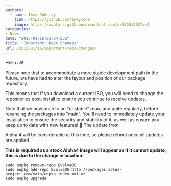 ```yaml
---
authors:
  - name: Ikey Doherty
    link: https://github.com/ikeycode
    image: https://avatars.githubusercontent.com/u/53261402?v=4
categories:
- News
date: "2015-01-16T02:04:23Z"
title: 'Important: Repo Changes'
url: /2015/01/16/important-repo-changes/
---
```


Hello all!

Please note that to accommodate a more stable development path in the future, we have had to alter the layout and position of our package repository.

This means that if you download a current ISO, you will need to change the repositories post-install to ensure you continue to receive updates.

Note that we now push to an "unstable" repo, and quite regularly, before resyncing the packages into "main". You'll need to immediately update your installation 
to ensure the security and stability of it, as well as ensure you keep up to date with new features! 🙂 The update from

Alpha 4 will be considerable at this time, so please reboot once all updates are applied.

**This is required as a stock Alpha4 image will appear as if it cannot update, this is due to the change in location!**

```
sudo eopkg remove-repo EvolveOS
sudo eopkg add-repo EvolveOS http://packages.solus-project.com/main/eopkg-index.xml.xz
sudo eopkg upgrade
```